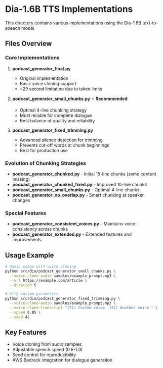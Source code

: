# Dia-1.6B TTS Implementations

This directory contains various implementations using the Dia-1.6B text-to-speech model.

## Files Overview

### Core Implementations
1. **podcast_generator_final.py**
   - Original implementation
   - Basic voice cloning support
   - ~29 second limitation due to token limits

2. **podcast_generator_small_chunks.py** ⭐ **Recommended**
   - Optimal 4-line chunking strategy
   - Most reliable for complete dialogue
   - Best balance of quality and reliability

3. **podcast_generator_fixed_trimming.py**
   - Advanced silence detection for trimming
   - Prevents cut-off words at chunk beginnings
   - Best for production use

### Evolution of Chunking Strategies
- **podcast_generator_chunked.py** - Initial 15-line chunks (some content missing)
- **podcast_generator_chunked_fixed.py** - Improved 10-line chunks
- **podcast_generator_small_chunks.py** - Optimal 4-line chunks
- **podcast_generator_no_overlap.py** - Smart chunking at speaker changes

### Special Features
- **podcast_generator_consistent_voices.py** - Maintains voice consistency across chunks
- **podcast_generator_extended.py** - Extended features and improvements

## Usage Example

```bash
# Basic usage with voice cloning
python src/dia/podcast_generator_small_chunks.py \
  --voice-clone-audio samples/example_prompt.mp3 \
  --url https://example.com/article \
  --duration 5

# With custom parameters
python src/dia/podcast_generator_fixed_trimming.py \
  --voice-clone-audio samples/example_prompt.mp3 \
  --voice-clone-transcript "[S1] Custom voice. [S2] Another voice." \
  --speed 0.85 \
  --seed 42
```

## Key Features
- Voice cloning from audio samples
- Adjustable speech speed (0.8-1.0)
- Seed control for reproducibility
- AWS Bedrock integration for dialogue generation